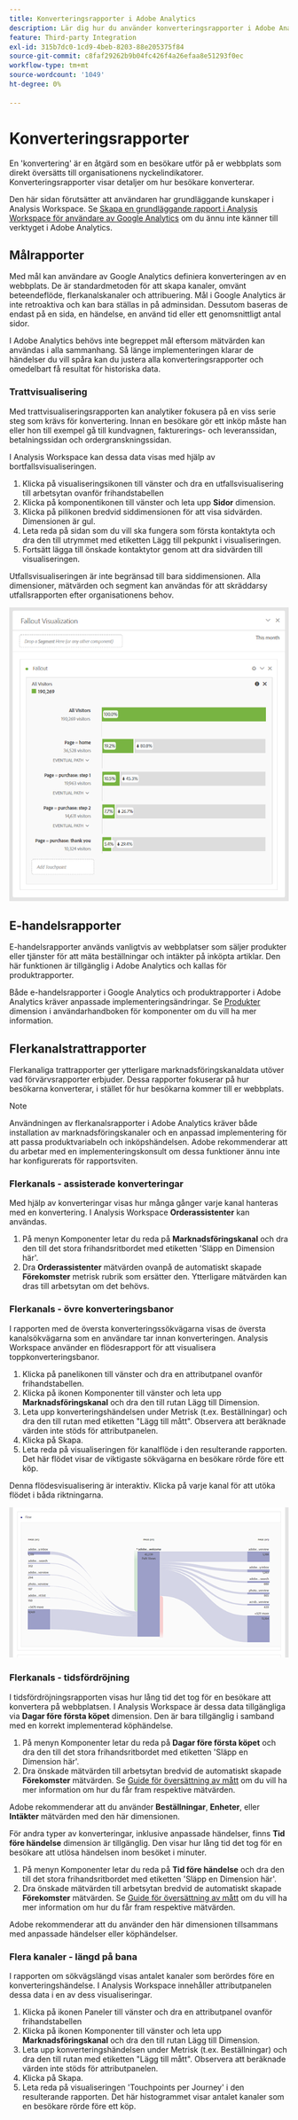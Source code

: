 ```yaml
---
title: Konverteringsrapporter i Adobe Analytics
description: Lär dig hur du använder konverteringsrapporter i Adobe Analytics.
feature: Third-party Integration
exl-id: 315b7dc0-1cd9-4beb-8203-88e205375f84
source-git-commit: c8faf29262b9b04fc426f4a26efaa8e51293f0ec
workflow-type: tm+mt
source-wordcount: '1049'
ht-degree: 0%

---
```


# Konverteringsrapporter

En &#39;konvertering&#39; är en åtgärd som en besökare utför på er webbplats som direkt översätts till organisationens nyckelindikatorer. Konverteringsrapporter visar detaljer om hur besökare konverterar.

Den här sidan förutsätter att användaren har grundläggande kunskaper i Analysis Workspace. Se [Skapa en grundläggande rapport i Analysis Workspace för användare av Google Analytics](create-report.md) om du ännu inte känner till verktyget i Adobe Analytics.

## Målrapporter

Med mål kan användare av Google Analytics definiera konverteringen av en webbplats. De är standardmetoden för att skapa kanaler, omvänt beteendeflöde, flerkanalskanaler och attribuering. Mål i Google Analytics är inte retroaktiva och kan bara ställas in på adminsidan. Dessutom baseras de endast på en sida, en händelse, en använd tid eller ett genomsnittligt antal sidor.

I Adobe Analytics behövs inte begreppet mål eftersom mätvärden kan användas i alla sammanhang. Så länge implementeringen klarar de händelser du vill spåra kan du justera alla konverteringsrapporter och omedelbart få resultat för historiska data.

### Trattvisualisering

Med trattvisualiseringsrapporten kan analytiker fokusera på en viss serie steg som krävs för konvertering. Innan en besökare gör ett inköp måste han eller hon till exempel gå till kundvagnen, fakturerings- och leveranssidan, betalningssidan och ordergranskningssidan.

I Analysis Workspace kan dessa data visas med hjälp av bortfallsvisualiseringen.

1. Klicka på visualiseringsikonen till vänster och dra en utfallsvisualisering till arbetsytan ovanför frihandstabellen
2. Klicka på komponentikonen till vänster och leta upp **Sidor** dimension.
3. Klicka på pilikonen bredvid siddimensionen för att visa sidvärden. Dimensionen är gul.
4. Leta reda på sidan som du vill ska fungera som första kontaktyta och dra den till utrymmet med etiketten Lägg till pekpunkt i visualiseringen.
5. Fortsätt lägga till önskade kontaktytor genom att dra sidvärden till visualiseringen.

Utfallsvisualiseringen är inte begränsad till bara siddimensionen. Alla dimensioner, mätvärden och segment kan användas för att skräddarsy utfallsrapporten efter organisationens behov.

![Utfallsvisualisering](/help/technotes/ga-to-aa/assets/fallout.png)

## E-handelsrapporter

E-handelsrapporter används vanligtvis av webbplatser som säljer produkter eller tjänster för att mäta beställningar och intäkter på inköpta artiklar. Den här funktionen är tillgänglig i Adobe Analytics och kallas för produktrapporter.

Både e-handelsrapporter i Google Analytics och produktrapporter i Adobe Analytics kräver anpassade implementeringsändringar. Se [Produkter](/help/components/dimensions/product.md) dimension i användarhandboken för komponenter om du vill ha mer information.

## Flerkanalstrattrapporter

Flerkanaliga trattrapporter ger ytterligare marknadsföringskanaldata utöver vad förvärvsrapporter erbjuder. Dessa rapporter fokuserar på hur besökarna konverterar, i stället för hur besökarna kommer till er webbplats.

>[!NOTE]
>
> Användningen av flerkanalsrapporter i Adobe Analytics kräver både installation av marknadsföringskanaler och en anpassad implementering för att passa produktvariabeln och inköpshändelsen. Adobe rekommenderar att du arbetar med en implementeringskonsult om dessa funktioner ännu inte har konfigurerats för rapportsviten.

### Flerkanals - assisterade konverteringar

Med hjälp av konverteringar visas hur många gånger varje kanal hanteras med en konvertering. I Analysis Workspace **Orderassistenter** kan användas.

1. På menyn Komponenter letar du reda på **Marknadsföringskanal** och dra den till det stora frihandsritbordet med etiketten &#39;Släpp en Dimension här&#39;.
2. Dra **Orderassistenter** mätvärden ovanpå de automatiskt skapade **Förekomster** metrisk rubrik som ersätter den. Ytterligare mätvärden kan dras till arbetsytan om det behövs.

### Flerkanals - övre konverteringsbanor

I rapporten med de översta konverteringssökvägarna visas de översta kanalsökvägarna som en användare tar innan konverteringen. Analysis Workspace använder en flödesrapport för att visualisera toppkonverteringsbanor.

1. Klicka på panelikonen till vänster och dra en attributpanel ovanför frihandstabellen.
2. Klicka på ikonen Komponenter till vänster och leta upp **Marknadsföringskanal** och dra den till rutan Lägg till Dimension.
3. Leta upp konverteringshändelsen under Metrisk (t.ex. Beställningar) och dra den till rutan med etiketten &quot;Lägg till mått&quot;. Observera att beräknade värden inte stöds för attributpanelen.
4. Klicka på Skapa.
5. Leta reda på visualiseringen för kanalflöde i den resulterande rapporten. Det här flödet visar de viktigaste sökvägarna en besökare rörde före ett köp.

Denna flödesvisualisering är interaktiv. Klicka på varje kanal för att utöka flödet i båda riktningarna.

![Flödesvisualisering](/help/technotes/ga-to-aa/assets/flow.png)

### Flerkanals - tidsfördröjning

I tidsfördröjningsrapporten visas hur lång tid det tog för en besökare att konvertera på webbplatsen. I Analysis Workspace är dessa data tillgängliga via **Dagar före första köpet** dimension. Den är bara tillgänglig i samband med en korrekt implementerad köphändelse.

1. På menyn Komponenter letar du reda på **Dagar före första köpet** och dra den till det stora frihandsritbordet med etiketten &#39;Släpp en Dimension här&#39;.
2. Dra önskade mätvärden till arbetsytan bredvid de automatiskt skapade **Förekomster** mätvärden. Se [Guide för översättning av mått](common-metrics.md) om du vill ha mer information om hur du får fram respektive mätvärden.

Adobe rekommenderar att du använder **Beställningar**, **Enheter**, eller **Intäkter** mätvärden med den här dimensionen.

För andra typer av konverteringar, inklusive anpassade händelser, finns **Tid före händelse** dimension är tillgänglig. Den visar hur lång tid det tog för en besökare att utlösa händelsen inom besöket i minuter.

1. På menyn Komponenter letar du reda på **Tid före händelse** och dra den till det stora frihandsritbordet med etiketten &#39;Släpp en Dimension här&#39;.
2. Dra önskade mätvärden till arbetsytan bredvid de automatiskt skapade **Förekomster** mätvärden. Se [Guide för översättning av mått](common-metrics.md) om du vill ha mer information om hur du får fram respektive mätvärden.

Adobe rekommenderar att du använder den här dimensionen tillsammans med anpassade händelser eller köphändelser.

### Flera kanaler - längd på bana

I rapporten om sökvägslängd visas antalet kanaler som berördes före en konverteringshändelse. I Analysis Workspace innehåller attributpanelen dessa data i en av dess visualiseringar.

1. Klicka på ikonen Paneler till vänster och dra en attributpanel ovanför frihandstabellen
2. Klicka på ikonen Komponenter till vänster och leta upp **Marknadsföringskanal** och dra den till rutan Lägg till Dimension.
3. Leta upp konverteringshändelsen under Metrisk (t.ex. Beställningar) och dra den till rutan med etiketten &quot;Lägg till mått&quot;. Observera att beräknade värden inte stöds för attributpanelen.
4. Klicka på Skapa.
5. Leta reda på visualiseringen &#39;Touchpoints per Journey&#39; i den resulterande rapporten. Det här histogrammet visar antalet kanaler som en besökare rörde före ett köp.
